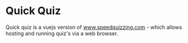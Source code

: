 # Quick Quiz
Quick quiz is a vuejs version of www.speedquizzing.com - which allows hosting and running quiz's via a web browser.
